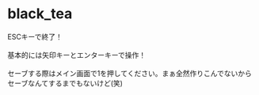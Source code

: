 # black_tea
ESCキーで終了！
<br></br>
基本的には矢印キーとエンターキーで操作！
<br></br>
セーブする際はメイン画面で1を押してください。まぁ全然作りこんでないからセーブなんてするまでもないけど(笑)</br>

